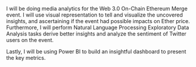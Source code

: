 
I will be doing media analytics for the Web 3.0 On-Chain Ethereum Merge event. I will use visual representation to tell and visualize the uncovered insights,  and ascertaining if the event had possible impacts on Ether price.
Furthermore, I will perform Natural Language Processing Exploratory Data Analysis tasks derive better insights and analyze the sentiment of Twitter users on the event.

Lastly, I will be using Power BI to build an insightful dashboard to present the key metrics.
